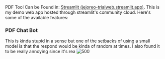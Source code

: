 PDF Tool Can be Found in: [Streamlit (jejoreo-trialweb.streamlit.app)](https://jejoreo-trialweb.streamlit.app/PDF_Toolkit). This is my demo web app hosted through streamlit's community cloud. Here's some of the available features:

### PDF Chat Bot
This is kinda stupid in a sense but one of the setbacks of using a small model is that the respond would be kinda of random at times. I also found it to be really annoying since it's rea
![500](https://i.imgur.com/Q1efgfi.png)

